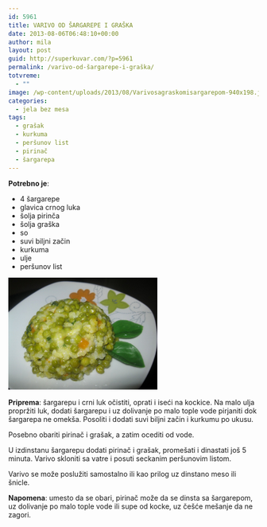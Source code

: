 ```yaml
---
id: 5961
title: VARIVO OD ŠARGAREPE I GRAŠKA
date: 2013-08-06T06:48:10+00:00
author: mila
layout: post
guid: http://superkuvar.com/?p=5961
permalink: /varivo-od-šargarepe-i-graška/
totvreme:
  - ""
image: /wp-content/uploads/2013/08/Varivosagraskomisargarepom-940x198.jpg
categories:
  - jela bez mesa
tags:
  - grašak
  - kurkuma
  - peršunov list
  - pirinač
  - šargarepa
---
```

**Potrebno je**:

  * 4 šargarepe
  * glavica crnog luka
  * šolja pirinča
  * šolja graška
  * so
  * suvi biljni začin
  * kurkuma
  * ulje
  * peršunov list

<img class="alignnone size-medium wp-image-5962" src="/wp-content/uploads/2013/08/Varivosagraskomisargarepom-1024x768.jpg" alt="Varivosagraskomisargarepom" width="300" height="225" /> 

**Priprema**: šargarepu i crni luk očistiti, oprati i iseći na kockice. Na malo ulja propržiti luk, dodati šargarepu i uz dolivanje po malo tople vode pirjaniti dok šargarepa ne omekša. Posoliti i dodati suvi biljni začin i kurkumu po ukusu.

Posebno obariti pirinač i grašak, a zatim ocediti od vode.

U izdinstanu šargarepu dodati pirinač i grašak, promešati i dinastati još 5 minuta. Varivo skloniti sa vatre i posuti seckanim peršunovim listom.

Varivo se može poslužiti samostalno ili kao prilog uz dinstano meso ili šnicle.

**Napomena**:   umesto da se obari, pirinač može da se dinsta sa šargarepom, uz dolivanje po malo tople vode ili supe od kocke, uz češće mešanje da ne zagori.